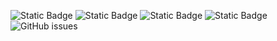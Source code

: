 ![Static Badge](https://img.shields.io/badge/blacklists-60-000000) ![Static Badge](https://img.shields.io/badge/blacklisted-2686341-cc0000) ![Static Badge](https://img.shields.io/badge/whitelisted-2245-00CC00) ![Static Badge](https://img.shields.io/badge/streaming_blacklist-28107-000000) ![GitHub issues](https://img.shields.io/github/issues/fabriziosalmi/blacklists)
